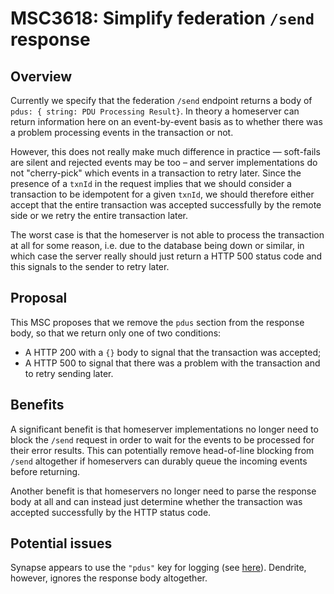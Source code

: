 # MSC3618: Simplify federation `/send` response

## Overview

Currently we specify that the federation `/send` endpoint returns a body of `pdus: { string: PDU Processing Result}`. In theory a homeserver can return information here on an event-by-event basis as to whether there was a problem processing events in the transaction or not.

However, this does not really make much difference in practice — soft-fails are silent and rejected events may be too – and server implementations do not "cherry-pick" which events in a transaction to retry later. Since the presence of a `txnId` in the request implies that we should consider a transaction to be idempotent for a given `txnId`, we should therefore either accept that the entire transaction was accepted successfully by the remote side or we retry the entire transaction later.

The worst case is that the homeserver is not able to process the transaction at all for some reason, i.e. due to the database being down or similar, in which case the server really should just return a HTTP 500 status code and this signals to the sender to retry later.

## Proposal

This MSC proposes that we remove the `pdus` section from the response body, so that we return only one of two conditions:

* A HTTP 200 with a `{}` body to signal that the transaction was accepted;
* A HTTP 500 to signal that there was a problem with the transaction and to retry sending later.

## Benefits

A significant benefit is that homeserver implementations no longer need to block the `/send` request in order to wait for the events to be processed for their error results. This can potentially remove head-of-line blocking from `/send` altogether if homeservers can durably queue the incoming events before returning.

Another benefit is that homeservers no longer need to parse the response body at all and can instead just determine whether the transaction was accepted successfully by the HTTP status code.

## Potential issues

Synapse appears to use the `"pdus"` key for logging (see [here](https://github.com/matrix-org/synapse/blob/b38bdae3a2e5b7cfe862580368b996b8d7dfa50f/synapse/federation/sender/transaction_manager.py#L160)). Dendrite, however, ignores the response body altogether.